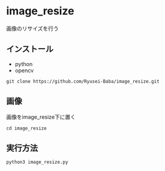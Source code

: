 # image_resize
画像のリサイズを行う

## インストール
- python
- opencv

```
git clone https://github.com/Ryusei-Baba/image_resize.git
```

## 画像
画像をimage_resize下に置く
```
cd image_resize
```

## 実行方法
```
python3 image_resize.py
```
